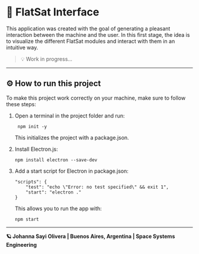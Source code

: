 # **🚀 FlatSat Interface**

This application was created with the goal of generating a pleasant interaction between the machine and the user. In this first stage, the idea is to visualize the different FlatSat modules and interact with them in an intuitive way.

> 💡 Work in progress...

---

## **⚙️ How to run this project**
To make this project work correctly on your machine, make sure to follow these steps:

1. Open a terminal in the project folder and run:
  
        npm init -y

    This initializes the project with a package.json.

2. Install Electron.js:
  
       npm install electron --save-dev

3. Add a start script for Electron in package.json:

       "scripts": {
           "test": "echo \"Error: no test specified\" && exit 1",
           "start": "electron ."
       }
   
    This allows you to run the app with:

       npm start

---

**🪐 Johanna Sayi Olivera | Buenos Aires, Argentina | Space Systems Engineering**
